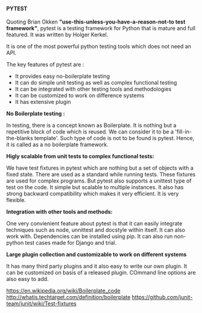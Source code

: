 #### PYTEST

Quoting Brian Okken <b>"use-this-unless-you-have-a-reason-not-to test framework"</b>, pytest is a testing framework for Python that is mature and full featured. It was written by Holger Kerkel. 

It is one of the most powerful python testing tools which does not need an API. 

The key features of pytest are :

+ It provides easy no-boilerplate testing
+ It can do simple unit testing as well as complex functional testing
+ It can be integrated with other testing tools and methodologies 
+ It can be customized to work on difference systems
+ It has extensive plugin

<p><b>No Boilerplate testing :</b></p>
In testing, there is a concept known as Boilerplate. It is nothing but a repetitive block of code which is reused. We can consider it to be a 'fill-in-the-blanks template'. Such type of code is not to be found is pytest. Hence, it is called as a no boilerplate framework. 

<p><b>Higly scalable from unit tests to complex functional tests:</b></p>
We have test fixtures in pytest which are nothing but a set of objects with a fixed state. There are used as a standard while running tests. These fixtures are used for complex programs. But pytest also supports a unittest type of test on the code. It simple but scalable to multiple instances. It also has strong backward compatibility which makes it very efficient. It is very flexible.


<p><b>Integration with other tools and methods:</b></p>
One very convienient feature about pytest is that it can easily integrate techniques such as node, unnittest and docstyle within itself. It can also work with. Dependencies can be installed using pip. It can also run non-python test cases made for Django and trial. 


<p><b>Large plugin collection and customizable to work on different systems</b></p>
It has many third party plugins and it also easy to write our own plugin. It can be customized on basis of a released plugin. COmmand line options are also easy to add.




https://en.wikipedia.org/wiki/Boilerplate_code
http://whatis.techtarget.com/definition/boilerplate
https://github.com/junit-team/junit/wiki/Test-fixtures
